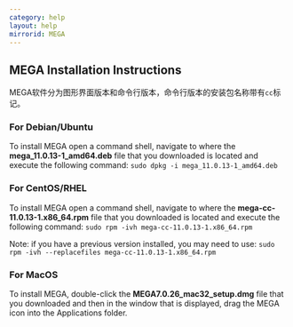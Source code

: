 ```yaml
---
category: help
layout: help
mirrorid: MEGA
---
```


## **MEGA Installation Instructions**

MEGA软件分为图形界面版本和命令行版本，命令行版本的安装包名称带有`cc`标记。

### For Debian/Ubuntu

To install MEGA open a command shell, navigate to where the **mega_11.0.13-1_amd64.deb** file that you downloaded is located and execute the following command:
`sudo dpkg -i mega_11.0.13-1_amd64.deb`

### For CentOS/RHEL

To install MEGA open a command shell, navigate to where the **mega-cc-11.0.13-1.x86_64.rpm** file that you downloaded is located and execute the following command:
`sudo rpm -ivh mega-cc-11.0.13-1.x86_64.rpm`

Note: if you have a previous version installed, you may need to use:
`sudo rpm -ivh --replacefiles mega-cc-11.0.13-1.x86_64.rpm`

### For MacOS

To install MEGA, double-click the **MEGA7.0.26_mac32_setup.dmg** file that you downloaded and then in the window that is displayed, drag the MEGA icon into the Applications folder.